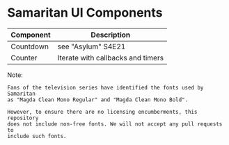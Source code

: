 # Samaritan UI Components

Component | Description
---|---
Countdown | see "Asylum" S4E21
Counter | Iterate with callbacks and timers

Note:

    Fans of the television series have identified the fonts used by Samaritan
    as "Magda Clean Mono Regular" and "Magda Clean Mono Bold".

    However, to ensure there are no licensing encumberments, this repository
    does not include non-free fonts. We will not accept any pull requests to
    include such fonts.
